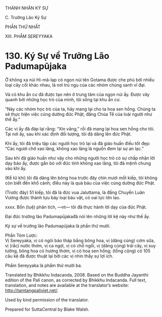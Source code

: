 THÁNH NHÂN KÝ SỰ

C. Trưởng Lão Ký Sự

PHẦN THỨ NHẤT

XIII. PHẨM SEREYYAKA

# 130\. Ký Sự về Trưởng Lão Padumapūjaka

Ở không xa núi Hi-mã-lạp có ngọn núi tên Gotama được che phủ bởi nhiều loại cây cối khác nhau, là nơi trú ngụ của các nhóm chúng sanh vĩ đại.

Và có khu ẩn cư đã được tạo nên ở trung tâm của ngọn núi ấy. Được vây quanh bởi những học trò của mình, tôi sống tại khu ẩn cư.

“Này các nhóm học trò của ta, hãy mang lại cho ta hoa sen hồng. Chúng ta sẽ thực hiện việc cúng dường đức Phật, đấng Chúa Tể của loài người như thế ấy.”

Các vị ấy đã đáp lại rằng: “Xin vâng,” rồi đã mang lại hoa sen hồng cho tôi. Tại nơi ấy, sau khi xác định đối tượng, tôi đã dâng lên đức Phật.

Khi ấy, tôi đã triệu tập các người học trò lại và đã giáo huấn điều tốt đẹp: “Các ngươi chớ xao lãng, không xao lãng là nguồn đem lại sự an lạc.”

Sau khi đã giáo huấn như vậy cho những người học trò có sự chấp nhận lời dạy bảo ấy, được gắn bó với đức tính không xao lãng, tôi đã mệnh chung vào khi ấy.

(Kể từ khi) tôi đã dâng lên bông hoa trước đây chín mươi mốt kiếp, tôi không còn biết đến khổ cảnh; điều này là quả báu của việc cúng dường đức Phật.

(Trước đây) 51 kiếp, tôi đã là đức vua Jaluttama, là đấng Chuyển Luân Vương được thành tựu bảy loại báu vật, có oai lực lớn lao.

xxxx. Bốn (tuệ) phân tích, ―nt― tôi đã thực hành lời dạy của đức Phật.

Đại đức trưởng lão Padumapūjakađã nói lên những lời kệ này như thế ấy.

Ký sự về trưởng lão Padumapūjaka là phần thứ mười.

Phần Tóm Lược:  
Vị Sereyyaka, vị có ngôi bảo tháp bằng bông hoa, vị (dâng cúng) cơm sữa, vị (rắc) nước thơm, vị ca ngợi, vị có chỗ ngồi, vị (dâng cúng) trái cây, vị suy tưởng, bông hoa có hương thơm, vị có hoa sen hồng; (tổng cộng) có 105 câu kệ đã được thuật lại bởi các vị nhìn thấy sự lợi ích.

Phẩm Sereyyaka là phẩm thứ mười ba.

Translated by Bhikkhu Indacanda, 2008. Based on the Buddha Jayanthi edition of the Pali canon, as corrected by Bhikkhu Indacanda. Full text, translation, and notes are available at the translator’s website: http://tamtangpaliviet.net/.

Used by kind permission of the translator.

Prepared for SuttaCentral by Blake Walsh.